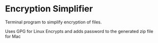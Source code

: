 Encryption Simplifier
===========
Terminal program to simplify encryption of files.

Uses GPG for Linux
Encrypts and adds password to the generated zip file for Mac

